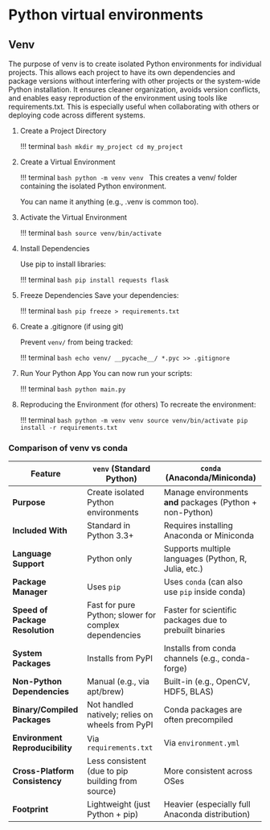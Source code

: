 # Python virtual environments


## Venv

The purpose of venv is to create isolated Python environments for individual projects. This allows each project to have its own dependencies and package versions without interfering with other projects or the system-wide Python installation. It ensures cleaner organization, avoids version conflicts, and enables easy reproduction of the environment using tools like requirements.txt. This is especially useful when collaborating with others or deploying code across different systems.

1. Create a Project Directory

    !!! terminal
        ```bash
        mkdir my_project
        cd my_project
        ```

2. Create a Virtual Environment
    
    !!! terminal
        ```bash
        python -m venv venv
        ```
    This creates a venv/ folder containing the isolated Python environment.

    You can name it anything (e.g., .venv is common too).

3. Activate the Virtual Environment

    !!! terminal
        ```bash
        source venv/bin/activate
        ```

4. Install Dependencies
    
    Use pip to install libraries:

    !!! terminal
        ```bash
        pip install requests flask
        ```

5. Freeze Dependencies
    Save your dependencies:

    !!! terminal
        ```bash
        pip freeze > requirements.txt
        ```

6. Create a .gitignore (if using git)

    Prevent `venv/` from being tracked:

    !!! terminal
        ```bash
        echo venv/ __pycache__/ *.pyc >> .gitignore
        ```

7. Run Your Python App
    You can now run your scripts:

    !!! terminal
        ```bash
        python main.py
        ```
            

8. Reproducing the Environment (for others)
    To recreate the environment:

    !!! terminal
        ```bash
        python -m venv venv
        source venv/bin/activate
        pip install -r requirements.txt
        ```


### Comparison of venv vs conda

| Feature                         | `venv` (Standard Python)                              | `conda` (Anaconda/Miniconda)                               |
| ------------------------------- | ----------------------------------------------------- | ---------------------------------------------------------- |
| **Purpose**                     | Create isolated Python environments                   | Manage environments **and** packages (Python + non-Python) |
| **Included With**               | Standard in Python 3.3+                               | Requires installing Anaconda or Miniconda                  |
| **Language Support**            | Python only                                           | Supports multiple languages (Python, R, Julia, etc.)       |
| **Package Manager**             | Uses `pip`                                            | Uses `conda` (can also use `pip` inside conda)             |
| **Speed of Package Resolution** | Fast for pure Python; slower for complex dependencies | Faster for scientific packages due to prebuilt binaries    |
| **System Packages**             | Installs from PyPI                                    | Installs from conda channels (e.g., conda-forge)           |
| **Non-Python Dependencies**     | Manual (e.g., via apt/brew)                           | Built-in (e.g., OpenCV, HDF5, BLAS)                        |
| **Binary/Compiled Packages**    | Not handled natively; relies on wheels from PyPI      | Conda packages are often precompiled                       |
| **Environment Reproducibility** | Via `requirements.txt`                                | Via `environment.yml`                                      |
| **Cross-Platform Consistency**  | Less consistent (due to pip building from source)     | More consistent across OSes                                |
| **Footprint**                   | Lightweight (just Python + pip)                       | Heavier (especially full Anaconda distribution)            |
